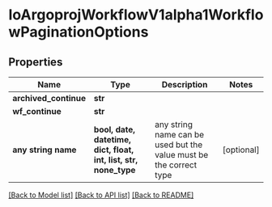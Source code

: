 # IoArgoprojWorkflowV1alpha1WorkflowPaginationOptions


## Properties
Name | Type | Description | Notes
------------ | ------------- | ------------- | -------------
**archived_continue** | **str** |  | 
**wf_continue** | **str** |  | 
**any string name** | **bool, date, datetime, dict, float, int, list, str, none_type** | any string name can be used but the value must be the correct type | [optional]

[[Back to Model list]](../README.md#documentation-for-models) [[Back to API list]](../README.md#documentation-for-api-endpoints) [[Back to README]](../README.md)



